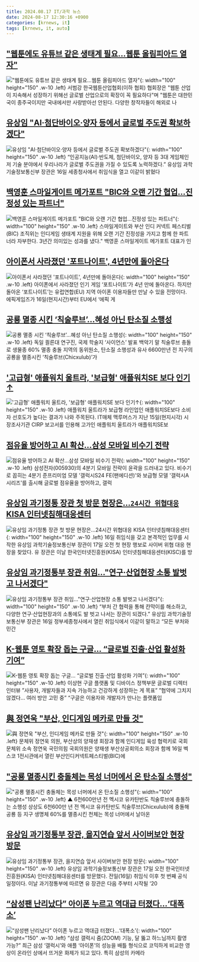```yaml
---
title: 2024.08.17 IT/과학 뉴스
date: 2024-08-17 12:30:16 +0900
categories: [krnews, it]
tags: [krnews, it, auto]
---
```

## ["웹툰에도 유튜브 같은 생태계 필요…웹툰 올림피아드 열자"](https://n.news.naver.com/mnews/article/008/0005077955)

!["웹툰에도 유튜브 같은 생태계 필요…웹툰 올림피아드 열자"](https://mimgnews.pstatic.net/image/origin/008/2024/08/17/5077955.jpg?type=nf220_150){: width="100" height="150" .w-10 .left}
서범강 한국웹툰산업협회(이하 협회) 협회장은 "웹툰 산업이 지속해서 성장하기 위해선 글로벌 산업으로의 확장이 꼭 필요하다"며 "웹툰은 대한민국이 종주국이지만 국내에서만 사랑받아선 안된다. 다양한 창작자들이 해외로 나

## [유상임 "AI·첨단바이오·양자 등에서 글로벌 주도권 확보하겠다"](https://n.news.naver.com/mnews/article/018/0005812472)

![유상임 "AI·첨단바이오·양자 등에서 글로벌 주도권 확보하겠다"](https://mimgnews.pstatic.net/image/origin/018/2024/08/16/5812472.jpg?type=nf220_150){: width="100" height="150" .w-10 .left}
“인공지능(AI)·반도체, 첨단바이오, 양자 등 3대 게임체인저 기술 분야에서 우리나라가 글로벌 주도권을 가질 수 있도록 노력하겠다.” 유상임 과학기술정보통신부 장관은 16일 세종청사에서 취임식을 열고 이같이 밝혔다

## [백영훈 스마일게이트 메가포트 "BIC와 오랜 기간 협업…진정성 있는 파트너"](https://n.news.naver.com/mnews/article/092/0002342376)

![백영훈 스마일게이트 메가포트 "BIC와 오랜 기간 협업…진정성 있는 파트너"](https://mimgnews.pstatic.net/image/origin/092/2024/08/16/2342376.jpg?type=nf220_150){: width="100" height="150" .w-10 .left}
스마일게이트와 부산 인디 커넥트 페스티벌(BIC) 조직위는 인디게임 생태계 지원을 위해 오랜 기간 진정성을 가지고 함께 한 파트너라 자부한다. 3년간 의미있는 성과를 냈다." 백영훈 스마일게이트 메가포트 대표가 인

## [아이폰서 사라졌던 '포트나이트', 4년만에 돌아온다](https://n.news.naver.com/mnews/article/092/0002342381)

![아이폰서 사라졌던 '포트나이트', 4년만에 돌아온다](https://mimgnews.pstatic.net/image/origin/092/2024/08/17/2342381.jpg?type=nf220_150){: width="100" height="150" .w-10 .left}
아이폰에서 사라졌던 인기 게임 ‘포트나이트’가 4년 만에 돌아온다. 하지만 돌아온 ‘포트나이트’는 유럽연합(EU) 지역 아이폰 이용자들만 만날 수 있을 전망이다. 에픽게임즈가 16일(현지시간)부터 EU에서 ‘에픽 게

## [공룡 멸종 시킨 ‘칙술루브’…혜성 아닌 탄소질 소행성](https://n.news.naver.com/mnews/article/366/0001012046)

![공룡 멸종 시킨 ‘칙술루브’…혜성 아닌 탄소질 소행성](https://mimgnews.pstatic.net/image/origin/366/2024/08/16/1012046.jpg?type=nf220_150){: width="100" height="150" .w-10 .left}
독일 쾰른대 연구진, 국제 학술지 ‘사이언스’ 발표 백악기 말 칙술루브 충돌로 생물종 60% 멸종 충돌 지역의 동위원소, 탄소질 소행성과 유사 6600만년 전 지구의 공룡을 멸종시킨 ‘칙술루브(Chicxulub)’가

## ['고급형' 애플워치 울트라, '보급형' 애플워치SE 보다 인기↑](https://n.news.naver.com/mnews/article/417/0001021402)

!['고급형' 애플워치 울트라, '보급형' 애플워치SE 보다 인기↑](https://mimgnews.pstatic.net/image/origin/417/2024/08/17/1021402.jpg?type=nf220_150){: width="100" height="150" .w-10 .left}
애플워치 울트라가 보급형 라인업인 애플워치SE보다 소비자 선호도가 높다는 결과가 나와 주목된다. IT매체 맥루머스가 지난 15일(현지시각) 시장조사기관 CIRP 보고서를 인용해 고가인 애플워치 울트라가 애플워치SE보

## [점유율 방어하고 AI 확산…삼성 모바일 비수기 전략](https://n.news.naver.com/mnews/article/421/0007734585)

![점유율 방어하고 AI 확산…삼성 모바일 비수기 전략](https://mimgnews.pstatic.net/image/origin/421/2024/08/17/7734585.jpg?type=nf220_150){: width="100" height="150" .w-10 .left}
삼성전자(005930)의 4분기 모바일 전략이 윤곽을 드러내고 있다. 비수기로 꼽히는 4분기 준프리미엄 모델 '갤럭시S24 FE(팬에디션)'와 보급형 모델 '갤럭시A 시리즈'를 출시해 글로벌 점유율을 방어하고, 갤럭

## [유상임 과기정통 장관 첫 방문 현장은…`24시간 위협대응` KISA 인터넷침해대응센터](https://n.news.naver.com/mnews/article/029/0002895610)

![유상임 과기정통 장관 첫 방문 현장은…`24시간 위협대응` KISA 인터넷침해대응센터](https://mimgnews.pstatic.net/image/origin/029/2024/08/17/2895610.jpg?type=nf220_150){: width="100" height="150" .w-10 .left}
16일 취임식을 갖고 본격적인 업무를 시작한 유상임 과학기술정보통신부 장관이 17일 오전 첫 현장 행보로 사이버 위협 대응 현장을 찾았다. 유 장관은 이날 한국인터넷진흥원(KISA) 인터넷침해대응센터(KISC)를 방

## [유상임 과기정통부 장관 취임…"연구·산업현장 소통 발벗고 나서겠다"](https://n.news.naver.com/mnews/article/366/0001012211)

![유상임 과기정통부 장관 취임…"연구·산업현장 소통 발벗고 나서겠다"](https://mimgnews.pstatic.net/image/origin/366/2024/08/16/1012211.jpg?type=nf220_150){: width="100" height="150" .w-10 .left}
“부처 간 협력을 통해 칸막이를 해소하고, 다양한 연구·산업현장과의 소통에도 발 벗고 나서는 장관이 되겠다.” 유상임 과학기술정보통신부 장관은 16일 정부세종청사에서 열린 취임식에서 이같이 말하고 “모든 부처와 민간

## [K-웹툰 영토 확장 돕는 구글… “글로벌 진출·산업 활성화 기여”](https://n.news.naver.com/mnews/article/366/0001012116)

![K-웹툰 영토 확장 돕는 구글… “글로벌 진출·산업 활성화 기여”](https://mimgnews.pstatic.net/image/origin/366/2024/08/16/1012116.jpg?type=nf220_150){: width="100" height="150" .w-10 .left}
이상현 구글 플랫폼 및 디바이스 정책부문 글로벌 디렉터 인터뷰 ”사용자, 개발자들과 지속 가능하고 건강하게 성장하는 게 목표” ”협약에 그치지 않겠다… 여러 방안 고민 중” “구글은 이용자와 개발자가 만나는 플랫폼입

## [與 정연욱 "부산, 인디게임 메카로 만들 것"](https://n.news.naver.com/mnews/article/029/0002895595)

![與 정연욱 "부산, 인디게임 메카로 만들 것"](https://mimgnews.pstatic.net/image/origin/029/2024/08/16/2895595.jpg?type=nf220_150){: width="100" height="150" .w-10 .left}
문체위 정연욱 의원, 부산상의 양재생 회장과 함께 인디게임 육성 협력키로 국회 문체위 소속 정연욱 국민의힘 국회의원은 양재생 부산상공회의소 회장과 함께 16일 벡스코 1전시관에서 열린 부산인디커넥트페스티벌(BIC)에

## ["공룡 멸종시킨 충돌체는 목성 너머에서 온 탄소질 소행성"](https://n.news.naver.com/mnews/article/055/0001181951)

!["공룡 멸종시킨 충돌체는 목성 너머에서 온 탄소질 소행성"](https://mimgnews.pstatic.net/image/origin/055/2024/08/16/1181951.jpg?type=nf220_150){: width="100" height="150" .w-10 .left}
▲ 6천600만년 전 멕시코 유카탄반도 칙술루브에 충돌하는 소행성 상상도 6천600만 년 전 멕시코 유카탄반도 칙술루브(Chicxulub)에 충돌해 공룡 등 지구 생명체 60%를 멸종시킨 천체는 목성 너머에서 날아온

## [유상임 과기정통부 장관, 을지연습 앞서 사이버보안 현장 방문](https://n.news.naver.com/mnews/article/018/0005813157)

![유상임 과기정통부 장관, 을지연습 앞서 사이버보안 현장 방문](https://mimgnews.pstatic.net/image/origin/018/2024/08/17/5813157.jpg?type=nf220_150){: width="100" height="150" .w-10 .left}
유상임 과학기술정보통신부 장관은 17일 오전 한국인터넷진흥원(KISA) 인터넷침해대응센터를 방문했다. 전일(16일) 취임식 이후 첫 번째 공식 일정이다. 이날 과기정통부에 따르면 유 장관은 다음 주부터 시작될 ‘20

## [“삼성팬 난리났다” 아이폰 누르고 역대급 터졌다…‘대폭소’](https://n.news.naver.com/mnews/article/016/0002350649)

![“삼성팬 난리났다” 아이폰 누르고 역대급 터졌다…‘대폭소’](https://mimgnews.pstatic.net/image/origin/016/2024/08/16/2350649.jpg?type=nf220_150){: width="100" height="150" .w-10 .left}
“삼성 갤럭시 줌(ZOOM) 기능, 달 뚫고 하느님까지 촬영 가능?” 최근 삼성 ‘갤럭시’와 애플 ‘아이폰’의 성능을 배틀 형식으로 코믹하게 비교한 영상이 온라인 상에서 뜨거운 화제가 되고 있다. 특히 삼성의 카메라

